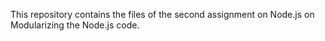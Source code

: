 This repository contains the files of the second assignment on Node.js on Modularizing the Node.js code.
